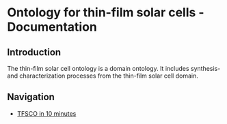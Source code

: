 # Ontology for thin-film solar cells - Documentation

## Introduction

The thin-film solar cell ontology is a domain ontology. It includes synthesis- and characterization processes from the thin-film solar cell domain.

## Navigation
- [TFSCO in 10 minutes](tfsco_10_min.md)